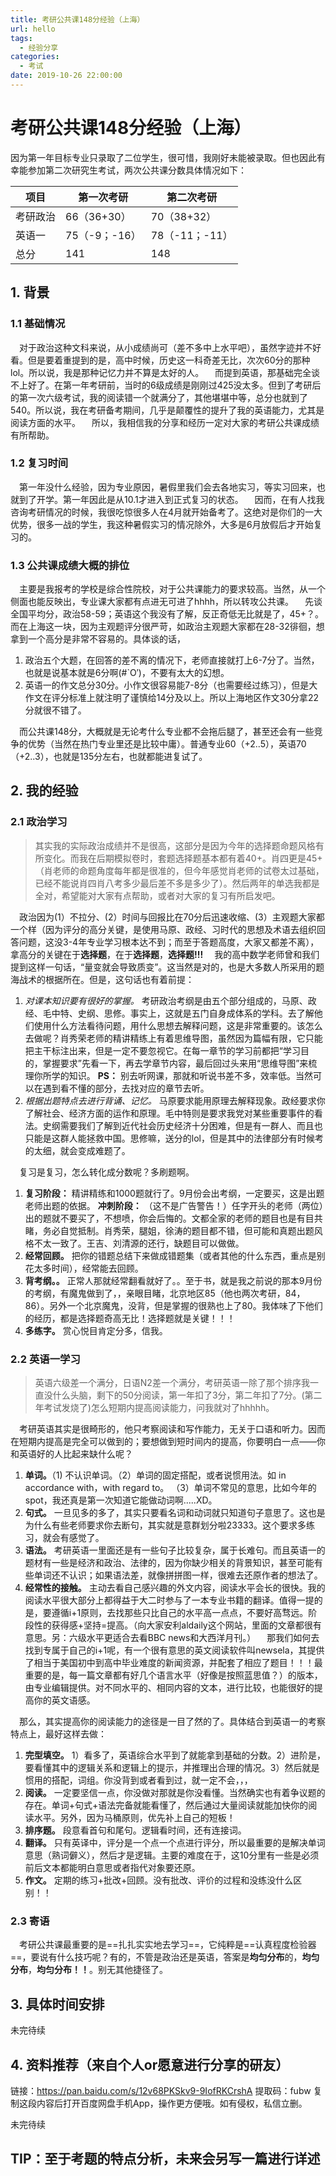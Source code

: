 ```yaml
---
title: 考研公共课148分经验（上海）
url: hello
tags:
  - 经验分享
categories:
  - 考试
date: 2019-10-26 22:00:00
---
```

# 考研公共课148分经验（上海）
因为第一年目标专业只录取了二位学生，很可惜，我刚好未能被录取。但也因此有幸能参加第二次研究生考试，两次公共课分数具体情况如下：

| 项目   | 第一次考研      | 第二次考研       |
| ---- | ---------- | ----------- |
| 考研政治 | 66（36+30）  | 70（38+32）   |
| 英语一  | 75（-9；-16） | 78（-11；-11） |
| 总分   | 141        | 148         |

## 1. 背景

### 1.1 基础情况

 对于政治这种文科来说，从小成绩尚可（差不多中上水平吧），虽然字迹并不好看。但是要着重提到的是，高中时候，历史这一科奇差无比，次次60分的那种lol。所以说，我是那种记忆力并不算是太好的人。
 而提到英语，那基础完全谈不上好了。在第一年考研前，当时的6级成绩是刚刚过425没太多。但到了考研后的第一次六级考试，我的阅读错一个就满分了，其他堪堪中等，总分也就到了540。所以说，我在考研备考期间，几乎是颠覆性的提升了我的英语能力，尤其是阅读方面的水平。
 所以，我相信我的分享和经历一定对大家的考研公共课成绩有所帮助。

### 1.2 复习时间

 第一年没什么经验，因为专业原因，暑假里我们会去各地实习，等实习回来，也就到了开学。第一年因此是从10.1才进入到正式复习的状态。
 因而，在有人找我咨询考研情况的时候，我很吃惊很多人在4月就开始备考了。这绝对是你们的一大优势，很多一战的学生，我这种暑假实习的情况除外，大多是6月放假后才开始复习的。

### 1.3 公共课成绩大概的排位

 主要是我报考的学校是综合性院校，对于公共课能力的要求较高。当然，从一个侧面也能反映出，专业课大家都有点进无可进了hhhh，所以转攻公共课。
 先谈全国平均分，政治58-59；英语这个我没有了解，反正奇低无比就是了，45+？。而在上海这一块，因为主观题评分很严苛，如政治主观题大家都在28-32徘徊，想拿到一个高分是非常不容易的。具体谈的话，

1. 政治五个大题，在回答的差不离的情况下，老师直接就打上6-7分了。当然，也就是说基本就是6分啊(#\`O′)，不要有太大的幻想。
2. 英语一的作文总分30分。小作文很容易能7-8分（也需要经过练习），但是大作文在评分标准上就注明了谨慎给14分及以上。所以上海地区作文30分拿22分就很不错了。

 而公共课148分，大概就是无论考什么专业都不会拖后腿了，甚至还会有一些竞争的优势（当然在热门专业里还是比较中庸）。普通专业60（+2..5），英语70（+2..3），也就是135分左右，也就都能进复试了。

## 2. 我的经验

### 2.1 政治学习

> 其实我的实际政治成绩并不是很高，这部分是因为今年的选择题命题风格有所变化。而我在后期模拟卷时，套题选择题基本都有着40+。肖四更是45+（肖老师的命题角度每年都是很准的，但今年感觉肖老师的试卷太过基础，已经不能说肖四肖八考多少最后差不多是多少了）。然后两年的单选我都是全对，希望能对大家有点帮助，或者对大家的复习有所启发吧。

 政治因为(1）不拉分、(2）时间与回报比在70分后迅速收缩、(3）主观题大家都一个样（因为评分的高分关键，是使用马原、政经、习时代的思想及术语去组织回答问题，这没3-4年专业学习根本达不到；而至于答题高度，大家又都差不离），拿高分的关键在于**选择题**，在于**选择题**，**选择题!!!**
 我的高中数学老师曾和我们提到这样一句话，“量变就会导致质变”。这当然是对的，也是大多数人所采用的题海战术的根据所在。但是，这句话也有着前提：

1. _对课本知识要有很好的掌握。_ 考研政治考纲是由五个部分组成的，马原、政经、毛中特、史纲、思修。事实上，这就是五门自身成体系的学科。去了解他们使用什么方法看待问题，用什么思想去解释问题，这是非常重要的。该怎么去做呢？肖秀荣老师的精讲精练上有着思维导图，虽然因为篇幅有限，它只能把主干标注出来，但是一定不要忽视它。在每一章节的学习前都把“学习目的，掌握要求”先看一下，再去学章节内容，最后回过头来用“思维导图”来梳理你所学的知识。
   **PS：** 别去听网课，那就和听说书差不多，效率低。当然可以在遇到看不懂的部分，去找对应的章节去听。
2. _根据出题特点去进行背诵、记忆。_ 马原要求能用原理去解释现象。政经要求你了解社会、经济方面的运作和原理。毛中特则是要求我党对某些重要事件的看法。史纲需要我们了解到近代社会历史经济十分困难，但是有一群人、而且也只能是这群人能拯救中国。思修嘛，送分的lol，但是其中的法律部分有时候考的太细，就会变成难题了。

 复习是复习，怎么转化成分数呢？多刷题啊。

1. **复习阶段：** 精讲精练和1000题就行了。9月份会出考纲，一定要买，这是出题老师出题的依据。 
   **冲刺阶段：** （这不是广告警告！）任字开头的老师（两位）出的题就不要买了，不想喷，你会后悔的。文都全家的老师的题目也是有目共睹，务必自觉抵制。肖秀荣，腿姐，徐涛的题目都不错，但可能和真题出题风格不太一致了。王吉、刘清源的还行，缺题目可以做做。
2. **经常回顾。** 把你的错题总结下来做成错题集（或者其他的什么东西，重点是别花太多时间），经常能去回顾。
3. **背考纲。。** 正常人那就经常翻看就好了。。至于书，就是我之前说的那本9月份的考纲，有魔鬼做到了，，亲眼目睹，北京地区85（他也两次考研，84，86）。另外一个北京魔鬼，没背，但是掌握的很熟也上了80。我体味了下他们的经历，都是选择题奇高无比！选择题就是关键！！！
4. **多练字。** 赏心悦目肯定分多，信我。

### 2.2 英语一学习

>  英语六级差一个满分，日语N2差一个满分，考研英语一除了那个排序我一直没什么头脑，剩下的50分阅读，第一年扣了3分，第二年扣了7分。(第二年考试发烧了)怎么短期内提高阅读能力，问我就对了hhhhh。

 考研英语其实是很畸形的，他只考察阅读和写作能力，无关于口语和听力。因而在短期内提高是完全可以做到的；要想做到短时间内的提高，你要明白一点——你和英语好的人比起来缺什么呢？

1. **单词。**（1) 不认识单词。（2）单词的固定搭配，或者说惯用法。如 in accordance with，with regard to。 （3）单词不常见的意思，比如今年的spot，我还真是第一次知道它能做动词啊.....XD。
2. **句式。** 一旦见多的多了，其实只要看名词和动词就只知道句子意思了。这也是为什么有些老师要求你去断句，其实就是意群划分啦23333。这个要求多练习，就会有感觉了。
3. **语法。** 考研英语一里面还是有一些句子比较复杂，属于长难句。而且英语一的题材有一些是经济和政治、法律的，因为你缺少相关的背景知识，甚至可能有些单词还不认识；如果语法差，就像拼拼图一样，很难去还原作者的想法了。
4. **经常性的接触。** 主动去看自己感兴趣的外文内容，阅读水平会长的很快。我的阅读水平很大部分上都得益于大二时参与了一本专业书籍的翻译。值得一提的是，要遵循i+1原则，去找那些只比自己的水平高一点点，不要好高骛远。阶段性的获得感+坚持=提高。（向大家安利aldaily这个网站，里面的文章都很有意思。另：六级水平更适合去看BBC news和大西洋月刊。）
    那我们如何去找到专属于自己的i+1呢，有一个很有意思的英文阅读软件叫newsela，其提供了相当于美国初中到高中毕业难度的新闻资源，并配套了相应了题目！！！最重要的是，每一篇文章都有好几个语言水平（好像是按照蓝思值？）的版本，由专业编辑提供。对不同水平的、相同内容的文本，进行比较，也能很好的提高你的英文语感。

 那么，其实提高你的阅读能力的途径是一目了然的了。具体结合到英语一的考察特点上，最好这样去做：

1. **完型填空。** 1）看多了，英语综合水平到了就能拿到基础的分数。2）进阶是，要看懂其中的逻辑关系和逻辑上的提示，并推理出合理的情况。3）然后就是惯用的搭配，词组。你没背到或者看到过，就一定不会，，，
2. **阅读。** 一定要坚信一点，你没做对那就是你没看懂。当然确实也有着争议题的存在。单词+句式+语法完备就能看懂了，然后通过大量阅读就能加快你的阅读水平。另外，因为马桶原则，优先补上自己的短板！
3. **排序题。** 段意看首句和尾句。逻辑看时间，还有连接词。
4. **翻译。** 只有英译中，评分是一个点一个点进行评分，所以最重要的是解决单词意思（熟词僻义），然后才是逻辑。主要的难度在于，这10分里有一些是必须前后文本都能明白意思或者指代对象要还原。
5. **作文。** 定期的练习+批改+回顾。没有批改、评价的过程和没练没什么区别！！

### 2.3 寄语

 考研公共课最重要的是==扎扎实实地去学习==，它纯粹是==认真程度检验器==，要说有什么技巧呢？有的，不管是政治还是英语，答案是**均匀分布**的，**均匀分布**，**均匀分布！！**。别无其他捷径了。

## 3. 具体时间安排

未完待续

## 4. 资料推荐（来自个人or愿意进行分享的研友）

链接：<https://pan.baidu.com/s/12v68PKSkv9-9IofRKCrshA> 
  提取码：fubw 
  复制这段内容后打开百度网盘手机App，操作更方便哦。如有侵权，私信立删。

未完待续

## TIP：至于考题的特点分析，未来会另写一篇进行详述
